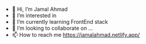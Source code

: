 - 👋 Hi, I’m Jamal Ahmad
- 👀 I’m interested in 
- 🌱 I’m currently learning FrontEnd stack
- 💞️ I’m looking to collaborate on ...
- 📫 How to reach me https://jamalahmad.netlify.app/

<!---
Jamalahmad123/Jamalahmad123 is a ✨ special ✨ repository because its `README.md` (this file) appears on your GitHub profile.
You can click the Preview link to take a look at your changes.
--->
